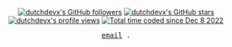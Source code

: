 <p align="center">
<a title="dutchdevx GitHub followers " href="https://github.com/poweryx" ><img src="https://img.shields.io/github/followers/dutchdevx?style=social" alt="dutchdevx's GitHub followers"></a>
<a title="GitHub stars " href="https://github.com/poweryx" ><img src="https://img.shields.io/github/stars/dutchdevx?style=social" alt="dutchdevx's GitHub stars "></a>
<a title="dutchdevx profile views " href="https://github.com/poweryx" ><img src="https://komarev.com/ghpvc/?username=dutchdevx&label=Profile%20views" alt="dutchdevx's profile views"></a>
<a href="https://wakatime.com/@531d79a3-8c2e-4c8e-90c6-a447ef7efc49"><img src="https://wakatime.com/badge/user/531d79a3-8c2e-4c8e-90c6-a447ef7efc49.svg" alt="Total time coded since Dec 8 2022" /></a>
</p>
<p align="center">
  <samp>
    <a href="mailto:info@vicz.digital">email</a> .
  </samp>
</p>
